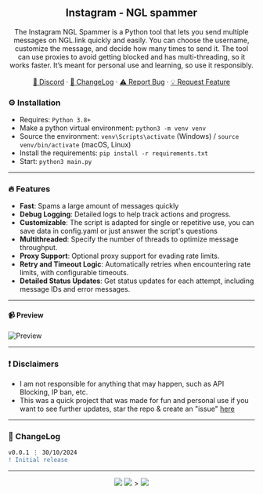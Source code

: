 <div align="center">
 
  <h2 align="center">Instagram - NGL spammer</h2>
  <p align="center">
The Instagram NGL Spammer is a Python tool that lets you send multiple messages on NGL.link quickly and easily. You can choose the username, customize the message, and decide how many times to send it. The tool can use proxies to avoid getting blocked and has multi-threading, so it works faster. It’s meant for personal use and learning, so use it responsibly.
    <br />
    <br />
    <a href="https://discord.cyberious.xyz">💬 Discord</a>
    ·
    <a href="https://github.com/sexfrance/NGL-spammer#-changelog">📜 ChangeLog</a>
    ·
    <a href="https://github.com/sexfrance/NGL-spammer/issues">⚠️ Report Bug</a>
    ·
    <a href="https://github.com//sexfrance/NGL-spammer/issues">💡 Request Feature</a>
  </p>
</div>

### ⚙️ Installation

- Requires: `Python 3.8+`
- Make a python virtual environment: `python3 -m venv venv`
- Source the environment: `venv\Scripts\activate` (Windows) / `source venv/bin/activate` (macOS, Linux)
- Install the requirements: `pip install -r requirements.txt`
- Start: `python3 main.py`

---

### 🔥 Features
- **Fast**: Spams a large amount of messages quickly
- **Debug Logging**: Detailed logs to help track actions and progress.
- **Customizable**: The script is adapted for single or repetitive use, you can save data in config.yaml or just answer the script's questions
- **Multithreaded**: Specify the number of threads to optimize message throughput.
- **Proxy Support**: Optional proxy support for evading rate limits.
- **Retry and Timeout Logic**: Automatically retries when encountering rate limits, with configurable timeouts.
- **Detailed Status Updates**: Get status updates for each attempt, including message IDs and error messages.
---
#### 📹 Preview

![Preview](https://i.imgur.com/OmwGQxZ.gif)

---
### ❗ Disclaimers

- I am not responsible for anything that may happen, such as API Blocking, IP ban, etc.
- This was a quick project that was made for fun and personal use if you want to see further updates, star the repo & create an "issue" [here](https://github.com/sexfrance/NGL-spammer/issues/)

---

### 📜 ChangeLog

```diff
v0.0.1 ⋮ 30/10/2024
! Initial release
```

---

<p align="center">
  <img src="https://img.shields.io/github/license/sexfrance/NGL-spammer.svg?style=for-the-badge&labelColor=black&color=f429ff&logo=IOTA"/>
  <img src="https://img.shields.io/github/stars/sexfrance/NGL-spammer.svg?style=for-the-badge&labelColor=black&color=f429ff&logo=IOTA"/>
>   <img src="https://img.shields.io/github/languages/top/sexfrance/NGL-spammer.svg?style=for-the-badge&labelColor=black&color=f429ff&logo=python"/>
</p>
